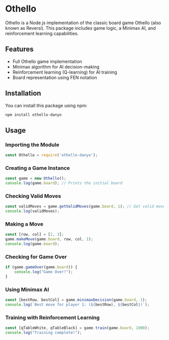 # Othello

Othello is a Node.js implementation of the classic board game Othello (also known as Reversi). This package includes game logic, a Minimax AI, and reinforcement learning capabilities.

## Features

- Full Othello game implementation
- Minimax algorithm for AI decision-making
- Reinforcement learning (Q-learning) for AI training
- Board representation using FEN notation

## Installation

You can install this package using npm:

```sh
npm install othello-danyo
```

## Usage

### Importing the Module

```js
const Othello = require('othello-danyo');
```

### Creating a Game Instance

```js
const game = new Othello();
console.log(game.board); // Prints the initial board
```

### Checking Valid Moves

```js
const validMoves = game.getValidMoves(game.board, 1); // Get valid moves for player 1
console.log(validMoves);
```

### Making a Move

```js
const [row, col] = [2, 3];
game.makeMove(game.board, row, col, 1);
console.log(game.board);
```

### Checking for Game Over

```js
if (game.gameOver(game.board)) {
    console.log("Game Over!");
}
```

### Using Minimax AI

```js
const [bestRow, bestCol] = game.minimaxDecision(game.board, 1);
console.log(`Best move for player 1: (${bestRow}, ${bestCol})`);
```

### Training with Reinforcement Learning

```js
const [qTableWhite, qTableBlack] = game.train(game.board, 1000);
console.log("Training complete!");
```